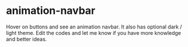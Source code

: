 # animation-navbar
Hover on buttons and see an animation navbar. 
It also has optional dark / light theme.
Edit the codes and let me know if you have more knowledge and better ideas.
